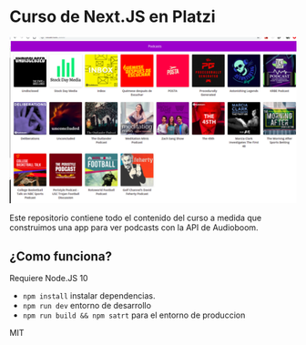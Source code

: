 # Curso de Next.JS en Platzi

![captura de la App](./.readme-static/captura.png)

Este repositorio contiene todo el contenido del curso a medida que construimos una app para ver podcasts con la API de Audioboom.

## ¿Como funciona? 
Requiere Node.JS 10

* `npm install` instalar dependencias.
* `npm run dev`  entorno de desarrollo
* `npm run build && npm satrt` para el entorno de produccion

MIT